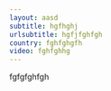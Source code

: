 ```yaml
---
layout: aasd
subtitle: hgfhghj
urlsubtitle: hgfjfghfgh
country: fghfghgfh
video: fghfghhg
---
```

fgfgfghfgh
